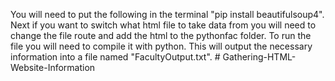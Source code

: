 You will need to put the following in the terminal "pip install beautifulsoup4".
Next if you want to switch what html file to take data from you will need to 
change the file route and add the html to the pythonfac folder. To run the 
file you will need to compile it with python. This will output the necessary
information into a file named "FacultyOutput.txt". #   G a t h e r i n g - H T M L - W e b s i t e - I n f o r m a t i o n  
 